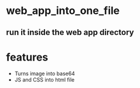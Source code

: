 # web_app_into_one_file

## run it inside the web app directory

# features
* Turns image into base64
* JS and CSS into html file

